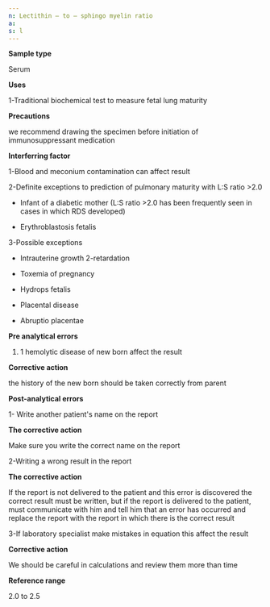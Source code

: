 ```yaml
---
n: Lectithin – to – sphingo myelin ratio
a: 
s: l
---
```


__Sample type__

Serum 

__Uses__

1-Traditional biochemical test to measure fetal lung maturity

__Precautions__

we recommend drawing the specimen before initiation of immunosuppressant medication

__Interferring factor__

1-Blood and meconium contamination can affect result

2-Definite exceptions to prediction of pulmonary maturity with L:S ratio >2.0

-	Infant of a diabetic mother (L:S ratio >2.0 has been frequently seen in cases in which RDS developed)

-	Erythroblastosis fetalis

3-Possible exceptions

-	Intrauterine growth 2-retardation

-	Toxemia of pregnancy

-	Hydrops fetalis

-	Placental disease

-	Abruptio placentae

__Pre analytical errors__

1.	1 hemolytic disease of new born affect the result

__Corrective action__

the history of the new born should be taken correctly from parent

__Post-analytical errors__ 

1- Write another patient's name on the report

__The corrective action__

Make sure you write the correct name on the report

2-Writing a wrong result in the report

__The corrective action__

If the report is not delivered to the patient and this error is discovered
the correct result must be written, but if the report is delivered to the 
patient, must communicate with him and tell him that an error has occurred 
and replace the report with the report in which there is the correct result

3-If laboratory specialist make mistakes in equation this affect the result

__Corrective action__

We should be careful in calculations and review them more than time

__Reference range__

2.0 to 2.5